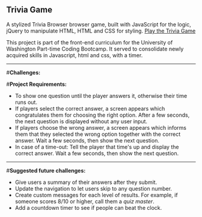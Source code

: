 ## **Trivia Game**

A stylized Trivia Browser browser game, built with JavaScript for the logic, jQuery to manipulate HTML, HTML and CSS for styling. [Play the Trivia Game](https://github.com/Heidijvr/TriviaGame)

This project is part of the front-end curriculum for the University of Washington Part-time Coding Bootcamp. It served to consolidate newly acquired skills in Javascript, html and css, with a timer.

-----

#**Challenges:**

#**Project Requirements:**
* To show one question until the player answers it, otherwise their time runs out.
* If players select the correct answer, a screen appears which congratulates them for choosing the right option. After a few seconds, the next question is displayed without any user input.
* If players choose the wrong answer, a screen appears which informs them that they selected the wrong option together with the correct answer. Wait a few seconds, then show the next question.
* In case of a time-out: Tell the player that time's up and display the correct answer. Wait a few seconds, then show the next question.

-----

#**Suggested future challenges:**
* Give users a summary of their answers after they submit.
* Update the navigation to let users skip to any question number.
* Create custom messages for each level of results. For example, if someone scores 8/10 or higher, call them a _quiz master_.
* Add a countdown timer to see if people can beat the clock.
